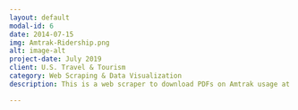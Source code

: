 ```yaml
---
layout: default
modal-id: 6
date: 2014-07-15
img: Amtrak-Ridership.png
alt: image-alt
project-date: July 2019
client: U.S. Travel & Tourism
category: Web Scraping & Data Visualization
description: This is a web scraper to download PDFs on Amtrak usage at stations across the U.S. from 2012-2018. Raw PDFs were downloaded at the station level and the state level (both csv’s included here). From there, the program will scrape the graph for the last 6 years of ridership from each PDF document. Some stations have discontinued services in the last 6 years, and the program will flag these stations. Final data is posted as data visuals. Final visuals shown at <a href="https://ericenglin.github.io/Amtrak-Web-Scraper/">this link</a>

---
```


